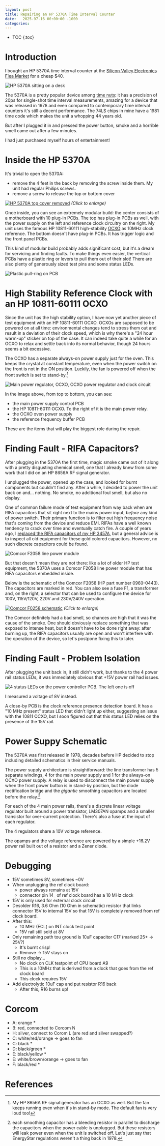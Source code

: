 ```yaml
---
layout: post
title: Repairing an HP 5370A Time Interval Counter
date:   2025-07-16 00:00:00 -1000
categories:
---
```


* TOC
{:toc}

# Introduction

I bought an HP 5370A time interval counter at the 
[Silicon Valley Electronics Flea Market](https://www.electronicsfleamarket.com) for
a cheap $40.

![HP 5370A sitting on a desk](/assets/hp5370a/hp5370a_on_desk.jpg)

The 5370A is a pretty popular device among [time nuts](http://leapsecond.com/time-nuts.htm): 
it has a precision of 20ps for single-shot time interval measurements, amazing for a device that was 
released in 1978 and even compared to contemporary time interval counters it's still a decent performance. 
The 74LS chips in mine have a 1981 time code which makes the unit a whopping 44 years old.

But after I plugged it in and pressed the power button, smoke and a horrible smell came out after a 
few minutes.  

I had just purchased myself hours of entertainment!

# Inside the HP 5370A

It's trivial to open the 5370A:

* remove the 4 feet in the back by removing the screw inside them. My unit had regular
  Philips screws.
* remove a screw to release the top or bottom cover

[![HP 5370A top cover removed](/assets/hp5370a/hp5370a_top_cover_removed.jpg)](/assets/hp5370a/hp5370a_top_cover_removed.jpg)
*(Click to enlarge)*

Once inside, you can see an extremely modular build: the center consists of a motherboard 
with 10 plug-in PCBs. The top has plug-in PCBs as well, with the power supply on the left
and reference clock circuitry on the right. My unit uses the famous HP 10811-60111
high-stability [OCXO](https://en.wikipedia.org/wiki/Crystal_oven) as 10MHz clock reference. 
The bottom doesn't have plug-in PCBs. It has trigger logic and the front panel PCBs.

This kind of modular build probably adds significant cost, but it's a dream for servicing 
and finding faults. To make things even easier, the vertical PCBs have a plastic ring or levers 
to pull them out of their slot! There are also plenty of generously sized test pins and some 
status LEDs. 

![Plastic pull-ring on PCB](/assets/hp5370a/plastic_pull_ring.jpg)

# High Stability Reference Clock with an HP 10811-60111 OCXO

Since the unit has the high stability option, I have now yet another piece of test equipment
with an HP 10811-60111 OCXO. OCXOs are supposed to be powered on at all time: environmental 
changes tend to stress them out and result in a deviation of their clock speed, which is why 
there's a "24 hour warm-up" sticker on top of the case. It can indeed take quite a while for 
an OCXO to relax and settle back into its normal behavior, though 24 hours seems a bit excessive.

The OCXO has a separate always-on power supply just for the oven. This keeps the crystal at constant 
temperature, even when the power switch on the front is not in the ON position. Luckily, the
fan is powered off when the front switch is set to stand-by.[^1]

[^1]: My HP 8656A RF signal generator has an OCXO as well. But the fan keeps running
      even when it's in stand-by mode. The default fan is very loud too!


![Main power regulator, OCXO, OCXO power regulator and clock circuit](/assets/hp5370a/power_controller_and_ref_clock.jpg)

In the image above, from top to bottom, you can see:

* the main power supply control PCB
* the HP 10811-60111 OCXO. To the right of it is the main power relay.
* the OCXO oven power supply
* the reference frequency buffer PCB

These are the items that will play the biggest role during the repair.

# Finding Fault - RIFA Capacitors?

After plugging in the 5370A the first time, magic smoke came out of it along with a pretty
disgusting chemical smell, one that I already knew from some work that I did on an
HP 8656A RF signal generator. 

I unplugged the power, opened up the case, and looked for burnt components but couldn't
find any. After a while, I decided to power the unit back on and... nothing. No smoke,
no additional foul smell, but also no display.

One of common failure mode of test equipment from way back when are RIFA capacitors that sit 
right next to the mains power input, *before* any kind of power switch. Their primary function
is to filter out high frequency noise that's coming from the device and reduce EMI.
RIFAs have a well known tendency to crack over time and eventually catch fire. A couple of years ago, I
[replaced the RIFA capacitors of my HP 3457A](/2022/12/02/HP3478A-Multimeter-Calibration-Data-Backup-and-Battery-Replacement.html#replacing-the-capacitors),
but a general advice is to inspect all old equipment for these gold colored capacitors. However,
no such discrete capacitors could be found.

![Comcor F2058 line power module](/assets/hp5370a/Comcor_F2058.jpg)

But that doesn't mean they are not there: like a lot of older HP test equipment, the 5370A uses 
a Comcor F2058 line power module that has RIFA capacitors embedded inside.

Below is the schematic of the Comcor F2058 (HP part number 0960-0443). The capacitors are marked
in red. You can also see a fuse F1, a transformer and, on the right, a selector that can be used
to configure the device for 100V, 115V/120V, 220V and 230V/240V operation. 

[![Comcor F0258 schematic](/assets/hp5370a/Comcor_F2058_schematic.jpg)](/assets/hp5370a/Comcor_F2058_schematic.jpg)
*(Click to enlarge)*

The Comcor definitely had a bad smell, so chances are high that it was the cause of the smoke.
One should obviously replace something that was exposed to intense heat, but it doesn't have to be
done right away: after burning up, the RIFA capacitors usually are open and won't interfere with
the operation of the device, so let's postpone fixing this to later.

# Finding Fault - Problem Isolation

After plugging the unit back in, it still didn't work, but thanks to the 4 power rail status LEDs, it 
was immediately obvious that +15V power rail had issues. 

![4 status LEDs on the power controller PCB. The left one is off](/assets/hp5370a/status_leds.jpg)


I measured a voltage of 8V instead.

A close-by PCB is the clock reference presence detection board. It has a "10 MHz present" status
LED that didn't light up either, suggesting an issue with the 10811 OCXO, but I soon figured
out that this status LED relies on the presence of the 15V rail.

# Power Suppy Schematic

The 5370A was first released in 1978, decades before HP decided to stop including detailed
schematics in their service manuals.

The power supply architecture is straightforward: the line transformer has 5 separate windings,
4 for the main power supply and 1 for the always-on OCXO power supply. A relay is used to
disconnect the main power supply when the front power button is in stand-by position, but
the diode rectification bridge and the *gigantic* smoothing capacitors are located before
the relay.[^2]

[^2]: each smoothing capacitor has a bleeding resistor in parallel to discharge the capacitors
      when the power cable is unplugged. But these resistors will leak power even when the
      unit is switched off. Let's just say that EnergyStar regulations weren't a thing back in
      1978.

For each of the 4 main power rails, there's a discrete linear voltage regulator built
around a power transistor, LM307AN opamps and a smaller transistor for over-current protection.
There's also a fuse at the input of each regulator.

The 4 regulators share a 10V voltage reference.

The opamps and the voltage reference are powered by a simple +16.2V power rail built out of
a resistor and a Zener diode.

# Debugging

* 15V sometimes 8V, sometimes ~0V
* When unplugging the ref clock board: 
    * power always remains at 15V
    * connector pin 14_ of ref clock board has a 10 MHz clock
* 15V is only used for external clock circuit
* Desolder R16, 3.6 Ohm (10 Ohm in schematic) resistor that links
  connector 15V to internal 15V so that 15V is completely removed from ref clock board.
* After this:
    * 10 MHz (ECL) on INT clock test point
    * 15V rail still sold at 8V
* Only remaining path tou ground is 10uF capacitor C17 (marked 25+ -> 25V?)
    * It's burnt crisp!
    * Remove -> 15V stays on
* Still no display...
    * No clock on CLK testpoint of CPU board A9
    * This is a 10MHz that is derived from a clock that goes from the ref clock board
    * This clock requires 15V
* Add electrolytic 10uF cap and put resistor R16 back
    * After this, R16 burns up!



# Corcom

* A: orange *
* B: red, connected to Corcom N
* H: silver, connect to Corom L  (are red and silver swapped?)
* C: white/red/orange -> goes to fan 
* C: black *
* D: black/green *
* E: black/yellow *
* E: white/brown/orange -> goes to fan
* F: black/red *




# References
